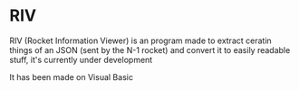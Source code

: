 # RIV

RIV (Rocket Information Viewer) is an program made to extract ceratin things of an JSON (sent by the N-1 rocket) and convert it to easily readable stuff, it's currently under development

It has been made on Visual Basic
